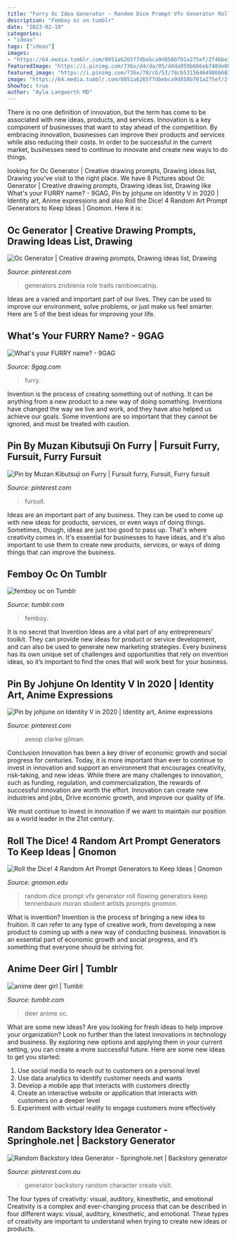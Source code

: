 ```yaml
---
title: "Furry Oc Idea Generator - Random Dice Prompt Vfx Generator Roll Flowing Generators Keep Tennenbaum Moran Student Artists Prompts Gnomon"
description: "Femboy oc on tumblr"
date: "2023-02-19"
categories:
- "ideas"
tags: ["ideas"]
images:
- "https://64.media.tumblr.com/0851a6265f7dbebca9d858b701a275ef/2f4bbe3dc3e45af6-ce/s640x960/c4cc090e043d7c8a40b3da55553fb03029aa7798.png"
featuredImage: "https://i.pinimg.com/736x/d4/da/05/d4da059b666eb748de080f02e0d4f4ec.jpg"
featured_image: "https://i.pinimg.com/736x/78/cb/53/78cb53156464986b6037766d749361f8.jpg"
image: "https://64.media.tumblr.com/0851a6265f7dbebca9d858b701a275ef/2f4bbe3dc3e45af6-ce/s640x960/c4cc090e043d7c8a40b3da55553fb03029aa7798.png"
ShowToc: true
author: "Ayla Langworth MD"
---
```



There is no one definition of innovation, but the term has come to be associated with new ideas, products, and services. Innovation is a key component of businesses that want to stay ahead of the competition. By embracing innovation, businesses can improve their products and services while also reducing their costs. In order to be successful in the current market, businesses need to continue to innovate and create new ways to do things.

	

		
looking for Oc Generator | Creative drawing prompts, Drawing ideas list, Drawing you've visit to the right place. We have 8 Pictures about Oc Generator | Creative drawing prompts, Drawing ideas list, Drawing like What&#039;s your FURRY name? - 9GAG, Pin by johjune on Identity V in 2020 | Identity art, Anime expressions and also Roll the Dice! 4 Random Art Prompt Generators to Keep Ideas | Gnomon. Here it is:
		
    
## Oc Generator | Creative Drawing Prompts, Drawing Ideas List, Drawing

<img loading=lazy src="https://i.pinimg.com/736x/78/cb/53/78cb53156464986b6037766d749361f8.jpg" onerror="this.onerror=null;this.src='https://tse3.mm.bing.net/th?id=OIP.1hgNopqI5Gri0-3TJxQ2owHaO0&amp;pid=15.1';" alt="Oc Generator | Creative drawing prompts, Drawing ideas list, Drawing">

_Source: pinterest.com_

>generators zrobienia role traits rainbowcatnip. 

	

Ideas are a varied and important part of our lives. They can be used to improve our environment, solve problems, or just make us feel smarter. Here are 5 of the best ideas for improving your life.

    
## What&#039;s Your FURRY Name? - 9GAG

<img loading=lazy src="https://images-cdn.9gag.com/photo/arpg716_700b.jpg" onerror="this.onerror=null;this.src='https://tse4.mm.bing.net/th?id=OIP.1rmPSRYhs5DgHicxjhoYwQHaHa&amp;pid=15.1';" alt="What&#039;s your FURRY name? - 9GAG">

_Source: 9gag.com_

>furry. 

	

Invention is the process of creating something out of nothing. It can be anything from a new product to a new way of doing something. Inventions have changed the way we live and work, and they have also helped us achieve our goals. Some inventions are so important that they cannot be ignored, and must be treated with caution.

    
## Pin By Muzan Kibutsuji On Furry | Fursuit Furry, Fursuit, Furry Fursuit

<img loading=lazy src="https://i.pinimg.com/736x/d4/da/05/d4da059b666eb748de080f02e0d4f4ec.jpg" onerror="this.onerror=null;this.src='https://tse2.mm.bing.net/th?id=OIP.mCIkMxoXiaH3Cnr5QoYhIQHaMA&amp;pid=15.1';" alt="Pin by Muzan Kibutsuji on Furry | Fursuit furry, Fursuit, Furry fursuit">

_Source: pinterest.com_

>fursuit. 

	

Ideas are an important part of any business. They can be used to come up with new ideas for products, services, or even ways of doing things. Sometimes, though, ideas are just too good to pass up. That's where creativity comes in. It's essential for businesses to have ideas, and it's also important to use them to create new products, services, or ways of doing things that can improve the business.

    
## Femboy Oc On Tumblr

<img loading=lazy src="https://64.media.tumblr.com/0851a6265f7dbebca9d858b701a275ef/2f4bbe3dc3e45af6-ce/s640x960/c4cc090e043d7c8a40b3da55553fb03029aa7798.png" onerror="this.onerror=null;this.src='https://tse3.mm.bing.net/th?id=OIP.h4i5PX8xYQSVwK1SYrxNzgHaKU&amp;pid=15.1';" alt="femboy oc on Tumblr">

_Source: tumblr.com_

>femboy. 

	

It is no secret that Invention Ideas are a vital part of any entrepreneurs’ toolkit. They can provide new ideas for product or service development, and can also be used to generate new marketing strategies. Every business has its own unique set of challenges and opportunities that rely on invention ideas, so it’s important to find the ones that will work best for your business.

    
## Pin By Johjune On Identity V In 2020 | Identity Art, Anime Expressions

<img loading=lazy src="https://i.pinimg.com/736x/f1/04/0d/f1040d8b143f2df2d2a209ac00166a99.jpg" onerror="this.onerror=null;this.src='https://tse4.mm.bing.net/th?id=OIP.moDsbth-hKBc-PwPmDHyQgHaHa&amp;pid=15.1';" alt="Pin by johjune on Identity V in 2020 | Identity art, Anime expressions">

_Source: pinterest.com_

>aesop clarke gilman. 

	

Conclusion
Innovation has been a key driver of economic growth and social progress for centuries. Today, it is more important than ever to continue to invest in innovation and support an environment that encourages creativity, risk-taking, and new ideas.
While there are many challenges to innovation, such as funding, regulation, and commercialization, the rewards of successful innovation are worth the effort. Innovation can create new industries and jobs, Drive economic growth, and improve our quality of life.

We must continue to invest in innovation if we want to maintain our position as a world leader in the 21st century.

    
## Roll The Dice! 4 Random Art Prompt Generators To Keep Ideas | Gnomon

<img loading=lazy src="https://d2kektcjb0ajja.cloudfront.net/images/posts/feature_images/000/000/028/large-1430326001-dice-1140.jpg?1430326001" onerror="this.onerror=null;this.src='https://tse3.mm.bing.net/th?id=OIP.gLdOOkDJ98Kuvh3NTXHhnAHaEO&amp;pid=15.1';" alt="Roll the Dice! 4 Random Art Prompt Generators to Keep Ideas | Gnomon">

_Source: gnomon.edu_

>random dice prompt vfx generator roll flowing generators keep tennenbaum moran student artists prompts gnomon. 

	

What is invention?
Invention is the process of bringing a new idea to fruition. It can refer to any type of creative work, from developing a new product to coming up with a new way of conducting business. Innovation is an essential part of economic growth and social progress, and it’s something that everyone should be striving for.

    
## Anime Deer Girl | Tumblr

<img loading=lazy src="https://66.media.tumblr.com/2054398522d744e23eaedd255acaca7c/tumblr_os3d6hu6D21wqrdpfo1_500.jpg" onerror="this.onerror=null;this.src='https://tse2.mm.bing.net/th?id=OIP.MGWiuQTqtcSV9cT9ctsqsQAAAA&amp;pid=15.1';" alt="anime deer girl | Tumblr">

_Source: tumblr.com_

>deer anime oc. 

	

What are some new ideas?
Are you looking for fresh ideas to help improve your organization? Look no further than the latest innovations in technology and business. By exploring new options and applying them in your current setting, you can create a more successful future. Here are some new ideas to get you started: 
1. Use social media to reach out to customers on a personal level 
2. Use data analytics to identify customer needs and wants 
3. Develop a mobile app that interacts with customers directly 
4. Create an interactive website or application that interacts with customers on a deeper level 
5. Experiment with virtual reality to engage customers more effectively 

    
## Random Backstory Idea Generator - Springhole.net | Backstory Generator

<img loading=lazy src="https://i.pinimg.com/736x/8d/9f/72/8d9f7218a0122b965ff0610ef5d42cea--prompt-generator-generators.jpg" onerror="this.onerror=null;this.src='https://tse3.mm.bing.net/th?id=OIP.Pm6G-17E3qHHdZH9TF_URwHaHa&amp;pid=15.1';" alt="Random Backstory Idea Generator - Springhole.net | Backstory generator">

_Source: pinterest.com.au_

>generator backstory random character create visit. 

	

The four types of creativity: visual, auditory, kinesthetic, and emotional
Creativity is a complex and ever-changing process that can be described in four different ways: visual, auditory, kinesthetic, and emotional. These types of creativity are important to understand when trying to create new ideas or products.


